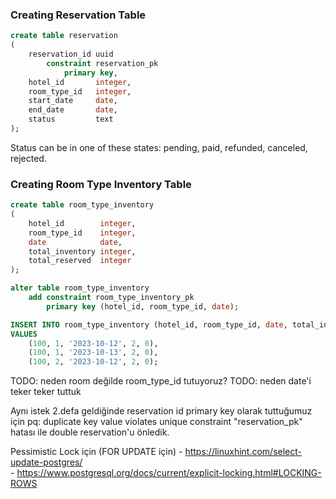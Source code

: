 ### Creating Reservation Table
```sql
create table reservation
(
    reservation_id uuid
        constraint reservation_pk
            primary key,
    hotel_id       integer,
    room_type_id   integer,
    start_date     date,
    end_date       date,
    status         text
);
```

Status can be in one of these states: pending, paid, refunded, canceled, rejected.


### Creating Room Type Inventory Table
```sql
create table room_type_inventory
(
    hotel_id        integer,
    room_type_id    integer,
    date            date,
    total_inventory integer,
    total_reserved  integer
);

alter table room_type_inventory
    add constraint room_type_inventory_pk
        primary key (hotel_id, room_type_id, date);

INSERT INTO room_type_inventory (hotel_id, room_type_id, date, total_inventory, total_reserved)
VALUES
    (100, 1, '2023-10-12', 2, 0),
    (100, 1, '2023-10-13', 2, 0),
    (100, 2, '2023-10-12', 2, 0);
```

TODO: neden room değilde room_type_id tutuyoruz?
TODO: neden date'i teker teker tuttuk

Aynı istek 2.defa geldiğinde reservation id primary key olarak tuttuğumuz için
pq: duplicate key value violates unique constraint "reservation_pk" hatası ile double reservation'u önledik.

Pessimistic Lock için (FOR UPDATE için)
    - https://linuxhint.com/select-update-postgres/   
    - https://www.postgresql.org/docs/current/explicit-locking.html#LOCKING-ROWS

